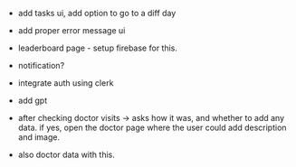 - add tasks ui, add option to go to a diff day
- add proper error message ui

- leaderboard page - setup firebase for this.
- notification?

- integrate auth using clerk
- add gpt

- after checking doctor visits -> asks how it was, and whether to add any data. if yes, open the doctor page where the user could add description and image.
- also doctor data with this.

